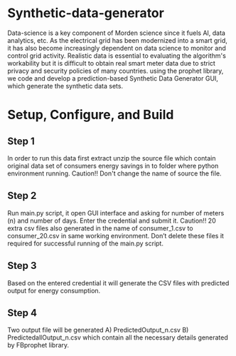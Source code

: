 # Synthetic-data-generator
Data-science is a key component of Morden science since it fuels AI, data analytics, etc. As the electrical grid has been modernized into a smart grid, it has also become increasingly dependent on data science to monitor and control grid activity. Realistic data is essential to evaluating the algorithm's workability but it is difficult to obtain real smart meter data due to strict privacy and security policies of many countries. using the prophet library, we code and develop a prediction-based Synthetic Data Generator GUI, which generate the synthetic data sets.

# Setup, Configure, and Build

## Step 1
In order to run this data first extract unzip the source file which contain original data set of consumers energy savings in to folder where python environment running. Caution!! Don't change the name of source the file.
## Step 2
Run main.py script, it open GUI interface and asking for number of meters (n) and number of days. Enter the credential and submit it. Caution!! 20 extra csv files also generated in the name of consumer_1.csv to consumer_20.csv in same working environment. Don’t delete these files it required for successful running of the main.py script.
## Step 3
Based on the entered credential it will generate the CSV files with predicted output for energy consumption.
## Step 4
Two output file will be generated A) PredictedOutput_n.csv B) PredictedallOutput_n.csv which contain all the necessary details generated by FBprophet library.
